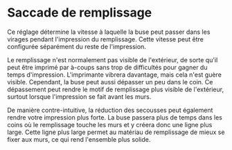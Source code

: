 Saccade de remplissage
===

Ce réglage détermine la vitesse à laquelle la buse peut passer dans les virages pendant l'impression du remplissage. Cette vitesse peut être configurée séparément du reste de l'impression.

Le remplissage n'est normalement pas visible de l'extérieur, de sorte qu'il peut être imprimé par à-coups sans trop de difficultés pour gagner du temps d'impression. L'imprimante vibrera davantage, mais cela n'est guère visible. Cependant, la buse peut aussi dépasser un peu dans le coin. Ce dépassement peut rendre le motif de remplissage plus visible de l'extérieur, surtout lorsque l'impression se fait avant les murs.

De manière contre-intuitive, la réduction des secousses peut également rendre votre impression plus forte. La buse passera plus de temps dans les coins où le remplissage touche les murs et y créera donc une ligne plus large. Cette ligne plus large permet au matériau de remplissage de mieux se fixer aux murs, ce qui rend l'ensemble plus solide.
